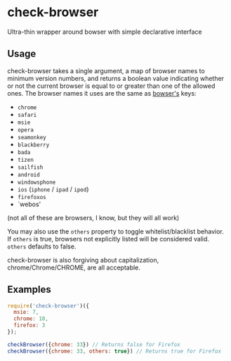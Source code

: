 # check-browser

Ultra-thin wrapper around bowser with simple declarative interface

## Usage

check-browser takes a single argument, a map of browser names to minimum version numbers, and returns a boolean value indicating whether or not the current browser is equal to or greater than one of the allowed ones.  The browser names it uses are the same as [bowser's](ded/bowser) keys:

  * `chrome`
  * `safari`
  * `msie`
  * `opera`
  * `seamonkey`
  * `blackberry`
  * `bada`
  * `tizen`
  * `sailfish`
  * `android`
  * `windowsphone`
  * `ios` (`iphone` / `ipad` / `ipod`)
  * `firefoxos`
  * `webos'

(not all of these are browsers, I know, but they will all work)

You may also use the `others` property to toggle whitelist/blacklist behavior.  If `others` is true, browsers not explicitly listed will be considered valid.  `others` defaults to false.

check-browser is also forgiving about capitalization, chrome/Chrome/CHROME, are all acceptable.

## Examples

```javascript
require('check-browser')({
  msie: 7,
  chrome: 10,
  firefox: 3
});
```

```javascript
checkBrowser({chrome: 33}) // Returns false for Firefox
checkBrowser({chrome: 33, others: true}) // Returns true for Firefox
```